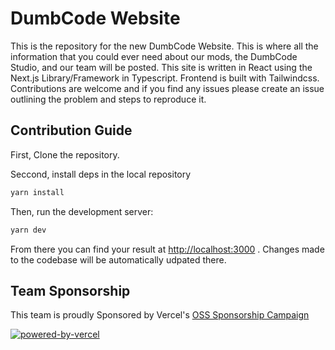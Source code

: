 # DumbCode Website

This is the repository for the new DumbCode Website. This is where all the information that you could ever need about our mods, the DumbCode Studio, and our team will be posted. This site is written in React using the Next.js Library/Framework in Typescript. Frontend is built with Tailwindcss. Contributions are welcome and if you find any issues please create an issue outlining the problem and steps to reproduce it.

## Contribution Guide

First, Clone the repository.

Seccond, install deps in the local repository
```bash
yarn install
```

Then, run the development server:
```bash
yarn dev
```

From there you can find your result at [http://localhost:3000](http://localhost:3000) .
Changes made to the codebase will be automatically udpated there.

## Team Sponsorship

This team is proudly Sponsored by Vercel's [OSS Sponsorship Campaign](https://vercel.com/?utm_source=dumbcode&utm_campaign=oss)

[![powered-by-vercel](https://user-images.githubusercontent.com/14950489/146464394-1f1131ec-7f31-4f92-bbea-4d56fd555f3a.png)](https://vercel.com/?utm_source=dumbcode&utm_campaign=oss)
